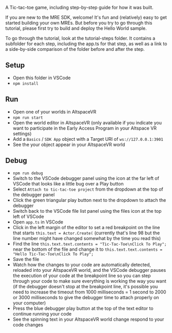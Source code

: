 A Tic-tac-toe game, including step-by-step guide for how it was built.

If you are new to the MRE SDK, welcome! It's fun and (relatively)
easy to get started building your own MREs. But before you try to go 
through this tutorial, please first try to build and deploy the Hello 
World sample.

To go through the tutorial, look at the tutorial-steps folder. It 
contains a subfolder for each step, including the app.ts for that 
step, as well as a link to a side-by-side comparison of the folder
before and after the step.

## Setup

* Open this folder in VSCode
* `npm install`

## Run

* Open one of your worlds in AltspaceVR
* `npm run start`
* Open the world editor in AltspaceVR (only available if you indicate you want to participate in the Early Access Program in your Altspace VR settings)
* Add a `Basics` / `SDK App` object with a Target URI of `ws://127.0.0.1:3901`
* See the your object appear in your AltspaceVR world

## Debug

* `npm run debug`
* Switch to the VSCode debugger panel using the icon at the far left of VSCode that looks like a little bug over a Play button
* Select `Attach to tic-tac-toe project` from the dropdown at the top of the debugger panel
* Click the green triangular play button next to the dropdown to attach the debugger 
* Switch back to the VSCode file list panel using the files icon at the top left of VSCode
* Open `app.ts` in VSCode
* Click in the left margin of the editor to set a red breakpoint on the line that starts `this.text = Actor.Create(` (currently that's line 98 but the line number might have changed somewhat by the time you read this)
* Find the line `this.text.text.contents = "Tic-Tac-Toe\nClick To Play";` near the bottom of the file and change it to `this.text.text.contents = "Hello Tic-Tac-Toe\nClick To Play";`
* Save the file
* Watch how the changes to your code are automatically detected, reloaded into your AltspaceVR world, and the VSCode debugger pauses the execution of your code at the breakpoint line so you can step through your code to make sure everything is working the way you want (if the debugger doesn't stop at the breakpoint line, it's possible you need to increase the timeout from 1000 milliseconds = 1 second to 2000 or 3000 milliseconds to give the debugger time to attach properly on your computer)
* Press the blue debugger play button at the top of the text editor to continue running your code
* See the spinning text in your AltspaceVR world change respond to your code changes
